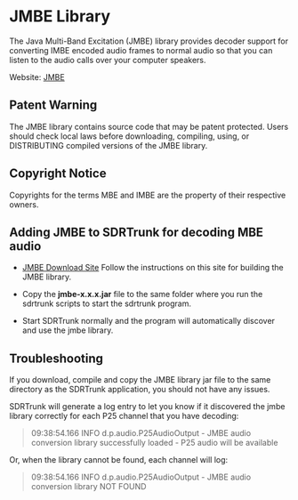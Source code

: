 # JMBE Library #

The Java Multi-Band Excitation (JMBE) library provides decoder support for 
converting IMBE encoded audio frames to normal audio so that you can listen to 
the audio calls over your computer speakers.

Website: [JMBE](https://github.com/DSheirer/jmbe)

## Patent Warning ##

The JMBE library contains source code that may be patent protected.  Users
should check local laws before downloading, compiling, using, or DISTRIBUTING
compiled versions of the JMBE library.

## Copyright Notice ##

Copyrights for the terms MBE and IMBE are the property of their respective
owners.

## Adding JMBE to SDRTrunk for decoding MBE audio ##

* [JMBE Download Site](https://github.com/DSheirer/jmbe/releases) Follow the instructions on this site for building the JMBE library.

* Copy the **jmbe-x.x.x.jar** file to the same folder where you run the sdrtrunk scripts to start the sdrtrunk program.

* Start SDRTrunk normally and the program will automatically discover and use the jmbe library.

## Troubleshooting ##

If you download, compile and copy the JMBE library jar file to the same directory as the SDRTrunk application, you should not have any issues.

SDRTrunk will generate a log entry to let you know if it discovered the jmbe library correctly for each P25 channel that you have decoding:

> 09:38:54.166 INFO  d.p.audio.P25AudioOutput - JMBE audio conversion library successfully loaded - P25 audio will be available

Or, when the library cannot be found, each channel will log:

> 09:38:54.166 INFO  d.p.audio.P25AudioOutput - JMBE audio conversion  library NOT FOUND